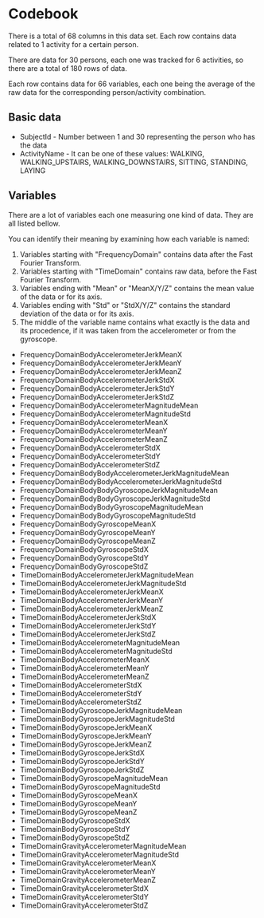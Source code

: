 # Codebook

There is a total of 68 columns in this data set. Each row contains data related to 1 activity for a certain person.

There are data for 30 persons, each one was tracked for 6 activities, so there are a total of 180 rows of data.

Each row contains data for 66 variables, each one being the average of the raw data for the corresponding person/activity combination.

## Basic data

* SubjectId - Number between 1 and 30 representing the person who has the data
* ActivityName - It can be one of these values: WALKING, WALKING_UPSTAIRS, WALKING_DOWNSTAIRS, SITTING, STANDING, LAYING

## Variables

There are a lot of variables each one measuring one kind of data. They are all listed bellow.

You can identify their meaning by examining how each variable is named:

1) Variables starting with "FrequencyDomain" contains data after the Fast Fourier Transform.
2) Variables starting with "TimeDomain" contains raw data, before the Fast Fourier Transform.
3) Variables ending with "Mean" or "MeanX/Y/Z" contains the mean value of the data or for its axis.
4) Variables ending with "Std" or "StdX/Y/Z" contains the standard deviation of the data or for its axis.
5) The middle of the variable name contains what exactly is the data and its procedence, if it was taken from the accelerometer or from the gyroscope.

* FrequencyDomainBodyAccelerometerJerkMeanX
* FrequencyDomainBodyAccelerometerJerkMeanY
* FrequencyDomainBodyAccelerometerJerkMeanZ
* FrequencyDomainBodyAccelerometerJerkStdX
* FrequencyDomainBodyAccelerometerJerkStdY
* FrequencyDomainBodyAccelerometerJerkStdZ
* FrequencyDomainBodyAccelerometerMagnitudeMean
* FrequencyDomainBodyAccelerometerMagnitudeStd
* FrequencyDomainBodyAccelerometerMeanX
* FrequencyDomainBodyAccelerometerMeanY
* FrequencyDomainBodyAccelerometerMeanZ
* FrequencyDomainBodyAccelerometerStdX
* FrequencyDomainBodyAccelerometerStdY
* FrequencyDomainBodyAccelerometerStdZ
* FrequencyDomainBodyBodyAccelerometerJerkMagnitudeMean
* FrequencyDomainBodyBodyAccelerometerJerkMagnitudeStd
* FrequencyDomainBodyBodyGyroscopeJerkMagnitudeMean
* FrequencyDomainBodyBodyGyroscopeJerkMagnitudeStd
* FrequencyDomainBodyBodyGyroscopeMagnitudeMean
* FrequencyDomainBodyBodyGyroscopeMagnitudeStd
* FrequencyDomainBodyGyroscopeMeanX
* FrequencyDomainBodyGyroscopeMeanY
* FrequencyDomainBodyGyroscopeMeanZ
* FrequencyDomainBodyGyroscopeStdX
* FrequencyDomainBodyGyroscopeStdY
* FrequencyDomainBodyGyroscopeStdZ
* TimeDomainBodyAccelerometerJerkMagnitudeMean
* TimeDomainBodyAccelerometerJerkMagnitudeStd
* TimeDomainBodyAccelerometerJerkMeanX
* TimeDomainBodyAccelerometerJerkMeanY
* TimeDomainBodyAccelerometerJerkMeanZ
* TimeDomainBodyAccelerometerJerkStdX
* TimeDomainBodyAccelerometerJerkStdY
* TimeDomainBodyAccelerometerJerkStdZ
* TimeDomainBodyAccelerometerMagnitudeMean
* TimeDomainBodyAccelerometerMagnitudeStd
* TimeDomainBodyAccelerometerMeanX
* TimeDomainBodyAccelerometerMeanY
* TimeDomainBodyAccelerometerMeanZ
* TimeDomainBodyAccelerometerStdX
* TimeDomainBodyAccelerometerStdY
* TimeDomainBodyAccelerometerStdZ
* TimeDomainBodyGyroscopeJerkMagnitudeMean
* TimeDomainBodyGyroscopeJerkMagnitudeStd
* TimeDomainBodyGyroscopeJerkMeanX
* TimeDomainBodyGyroscopeJerkMeanY
* TimeDomainBodyGyroscopeJerkMeanZ
* TimeDomainBodyGyroscopeJerkStdX
* TimeDomainBodyGyroscopeJerkStdY
* TimeDomainBodyGyroscopeJerkStdZ
* TimeDomainBodyGyroscopeMagnitudeMean
* TimeDomainBodyGyroscopeMagnitudeStd
* TimeDomainBodyGyroscopeMeanX
* TimeDomainBodyGyroscopeMeanY
* TimeDomainBodyGyroscopeMeanZ
* TimeDomainBodyGyroscopeStdX
* TimeDomainBodyGyroscopeStdY
* TimeDomainBodyGyroscopeStdZ
* TimeDomainGravityAccelerometerMagnitudeMean
* TimeDomainGravityAccelerometerMagnitudeStd
* TimeDomainGravityAccelerometerMeanX
* TimeDomainGravityAccelerometerMeanY
* TimeDomainGravityAccelerometerMeanZ
* TimeDomainGravityAccelerometerStdX
* TimeDomainGravityAccelerometerStdY
* TimeDomainGravityAccelerometerStdZ
